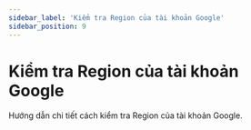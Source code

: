 ```yaml
---
sidebar_label: 'Kiểm tra Region của tài khoản Google'
sidebar_position: 9
---
```


# Kiểm tra Region của tài khoản Google

Hướng dẫn chi tiết cách kiểm tra Region của tài khoản Google.